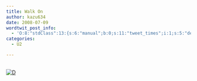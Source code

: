 ```yaml
---
title: Walk On
author: kazu634
date: 2008-07-09
wordtwit_post_info:
  - 'O:8:"stdClass":13:{s:6:"manual";b:0;s:11:"tweet_times";i:1;s:5:"delay";i:0;s:7:"enabled";i:1;s:10:"separation";s:2:"60";s:7:"version";s:3:"3.7";s:14:"tweet_template";b:0;s:6:"status";i:2;s:6:"result";a:0:{}s:13:"tweet_counter";i:2;s:13:"tweet_log_ids";a:1:{i:0;i:4127;}s:9:"hash_tags";a:0:{}s:8:"accounts";a:1:{i:0;s:7:"kazu634";}}'
categories:
  - U2

---
```

<div class="section">
<p>
<center>
</center>
</p>
  
<p>
<br /> <a href="http://d.hatena.ne.jp/video/youtube/BM1qZvFPMww" onclick="__gaTracker('send', 'event', 'outbound-article', 'http://d.hatena.ne.jp/video/youtube/BM1qZvFPMww', '');" alt="この動画を含む日記"><img src="http://d.hatena.ne.jp/images/d_entry.gif" alt="D" border="0" style="vertical-align: bottom;" title="この動画を含む日記" /></a>
</p></p>
</div>
